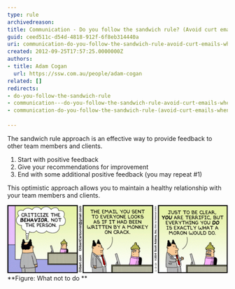 ```yaml
---
type: rule
archivedreason: 
title: Communication - Do you follow the sandwich rule? (Avoid curt emails when correcting people)
guid: ceed511c-d54d-4818-912f-6f8eb314440a
uri: communication-do-you-follow-the-sandwich-rule-avoid-curt-emails-when-correcting-people
created: 2012-09-25T17:57:25.0000000Z
authors:
- title: Adam Cogan
  url: https://ssw.com.au/people/adam-cogan
related: []
redirects:
- do-you-follow-the-sandwich-rule
- communication---do-you-follow-the-sandwich-rule-avoid-curt-emails-when-correcting-people
- communication-do-you-follow-the-sandwich-rule-(avoid-curt-emails-when-correcting-people)

---
```


The sandwich rule approach is an effective way to provide feedback to other team                     members and clients.

<!--endintro-->

1. Start with positive feedback
2. Give your recommendations for improvement
3. End with some additional positive feedback (you may repeat #1)


This optimistic approach allows you to maintain a healthy relationship with your team members and clients.

![](criticize-behavior-not-person.gif)
**Figure: What not to do
**
